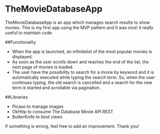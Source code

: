 # TheMovieDatabaseApp
TheMovieDatabaseApp is an app which manages search results to show movies. This is my first app using the MVP pattern and it was nice! it really useful to maintain code.

##Functionality
* When the app is launched, an infinitelist of the most popular movies is displayed.
* As soon as the user scrolls down and reaches the end of the list, the next page of movies is loaded.
* The user have the possibility to search for a movie by keyword and it is automatically executed while typing the search term. So, when the user continues typing, the old search is cancelled and a search for the new term is started and scrollable via pagination. 

##Libraries
* Picaso to manage images
* OkHttp to consume The Database Movie API REST
* ButterKnife to bind views

If something is wrong, feel free to add an improvement. Thank you!
